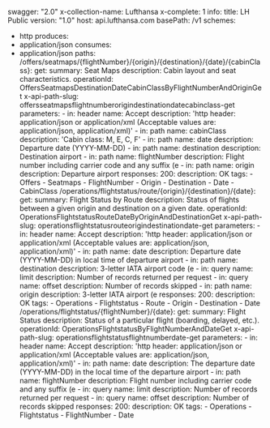 swagger: "2.0"
x-collection-name: Lufthansa
x-complete: 1
info:
  title: LH Public
  version: "1.0"
host: api.lufthansa.com
basePath: /v1
schemes:
- http
produces:
- application/json
consumes:
- application/json
paths:
  /offers/seatmaps/{flightNumber}/{origin}/{destination}/{date}/{cabinClass}:
    get:
      summary: Seat Maps
      description: Cabin layout and seat characteristics.
      operationId: OffersSeatmapsDestinationDateCabinClassByFlightNumberAndOriginGet
      x-api-path-slug: offersseatmapsflightnumberorigindestinationdatecabinclass-get
      parameters:
      - in: header
        name: Accept
        description: 'http header: application/json or application/xml (Acceptable
          values are: application/json, application/xml)'
      - in: path
        name: cabinClass
        description: 'Cabin class: M, E, C, F'
      - in: path
        name: date
        description: Departure date (YYYY-MM-DD)
      - in: path
        name: destination
        description: Destination airport
      - in: path
        name: flightNumber
        description: Flight number including carrier code and any suffix (e
      - in: path
        name: origin
        description: Departure airport
      responses:
        200:
          description: OK
      tags:
      - Offers
      - Seatmaps
      - FlightNumber
      - Origin
      - Destination
      - Date
      - CabinClass
  /operations/flightstatus/route/{origin}/{destination}/{date}:
    get:
      summary: Flight Status by Route
      description: Status of flights between a given origin and destination on a given
        date.
      operationId: OperationsFlightstatusRouteDateByOriginAndDestinationGet
      x-api-path-slug: operationsflightstatusrouteorigindestinationdate-get
      parameters:
      - in: header
        name: Accept
        description: 'http header: application/json or application/xml (Acceptable
          values are: application/json, application/xml)'
      - in: path
        name: date
        description: Departure date (YYYY-MM-DD) in local time of departure airport
      - in: path
        name: destination
        description: 3-letter IATA airport code (e
      - in: query
        name: limit
        description: Number of records returned per request
      - in: query
        name: offset
        description: Number of records skipped
      - in: path
        name: origin
        description: 3-letter IATA airport (e
      responses:
        200:
          description: OK
      tags:
      - Operations
      - Flightstatus
      - Route
      - Origin
      - Destination
      - Date
  /operations/flightstatus/{flightNumber}/{date}:
    get:
      summary: Flight Status
      description: Status of a particular flight (boarding, delayed, etc.).
      operationId: OperationsFlightstatusByFlightNumberAndDateGet
      x-api-path-slug: operationsflightstatusflightnumberdate-get
      parameters:
      - in: header
        name: Accept
        description: 'http header: application/json or application/xml (Acceptable
          values are: application/json, application/xml)'
      - in: path
        name: date
        description: The departure date (YYYY-MM-DD) in the local time of the departure
          airport
      - in: path
        name: flightNumber
        description: Flight number including carrier code and any suffix (e
      - in: query
        name: limit
        description: Number of records returned per request
      - in: query
        name: offset
        description: Number of records skipped
      responses:
        200:
          description: OK
      tags:
      - Operations
      - Flightstatus
      - FlightNumber
      - Date